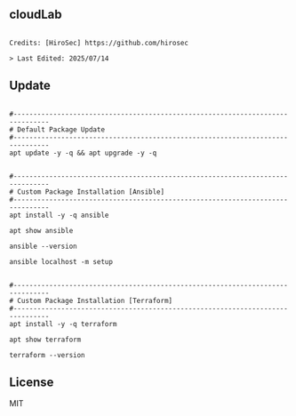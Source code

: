 ## cloudLab
<pre><code>
Credits: [HiroSec] https://github.com/hirosec

> Last Edited: 2025/07/14
</code></pre>

## Update
<pre><code>
#-------------------------------------------------------------------------------
# Default Package Update
#------------------------------------------------------------------------------- 
apt update -y -q && apt upgrade -y -q 
</code></pre>

<pre><code>
#-------------------------------------------------------------------------------
# Custom Package Installation [Ansible]
#-------------------------------------------------------------------------------
apt install -y -q ansible

apt show ansible

ansible --version

ansible localhost -m setup  
</code></pre>


<pre><code>
#-------------------------------------------------------------------------------
# Custom Package Installation [Terraform]
#-------------------------------------------------------------------------------
apt install -y -q terraform

apt show terraform

terraform --version  
</code></pre>
## License

MIT

